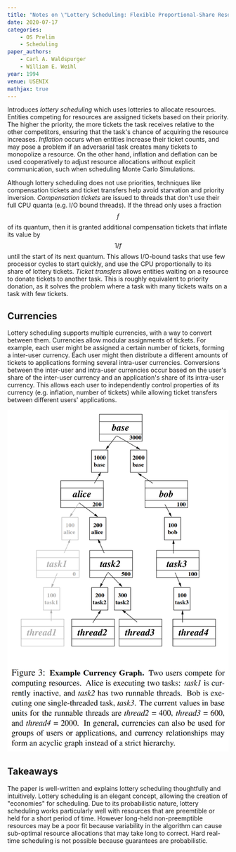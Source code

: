 ```yaml
---
title: "Notes on \"Lottery Scheduling: Flexible Proportional-Share Resource Management\""
date: 2020-07-17
categories:
    - OS Prelim
    - Scheduling
paper_authors:
    - Carl A. Waldspurger
    - William E. Weihl
year: 1994
venue: USENIX
mathjax: true
---
```


Introduces *lottery scheduling* which uses lotteries to allocate resources.
Entities competing for resources are assigned tickets based on their priority.
The higher the priority, the more tickets the task receives relative to the other competitors, ensuring that the task's chance of acquiring the resource increases.
*Inflation* occurs when entities increase their ticket counts, and may pose a problem if an adversarial task creates many tickets to monopolize a resource.
On the other hand, inflation and deflation can be used cooperatively to adjust resource allocations without explicit communication, such when scheduling Monte Carlo Simulations.

Although lottery scheduling does not use priorities, techniques like compensation tickets and ticket transfers help avoid starvation and priority inversion.
*Compensation tickets* are issued to threads that don't use their full CPU quanta (e.g. I/O bound threads).
If the thread only uses a fraction $$f$$ of its quantum, then it is granted additional compensation tickets that inflate its value by $$1/f$$ until the start of its next quantum.
This allows I/O-bound tasks that use few processor cycles to start quickly, and use the CPU proportionally to its share of lottery tickets.
*Ticket transfers* allows entities waiting on a resource to donate tickets to another task.
This is roughly equivalent to priority donation, as it solves the problem where a task with many tickets waits on a task with few tickets.

## Currencies

Lottery scheduling supports multiple currencies, with a way to convert between them.
Currencies allow modular assignments of tickets.
For example, each user might be assigned a certain number of tickets, forming a inter-user currency.
Each user might then distribute a different amounts of tickets to applications forming several intra-user currencies.
Conversions between the inter-user and intra-user currencies occur based on the user's share of the inter-user currency and an application's share of its intra-user currency. This allows each user to independently control properties of its currency (e.g. inflation, number of tickets) while allowing ticket transfers between different users' applications.

![Figure 3: Currencies](/data/pictures/posts/os_prelim/lottery_scheduling_currencies.png)

## Takeaways

The paper is well-written and explains lottery scheduling thoughtfully and intuitively.
Lottery scheduling is an elegant concept, allowing the creation of "economies" for scheduling.
Due to its probabilistic nature, lottery scheduling works particularly well with resources that are preemtible or held for a short period of time.
However long-held non-preemptible resources may be a poor fit because variability in the algorithm can cause sub-optimal resource allocations that may take long to correct.
Hard real-time scheduling is not possible because guarantees are probabilistic.
